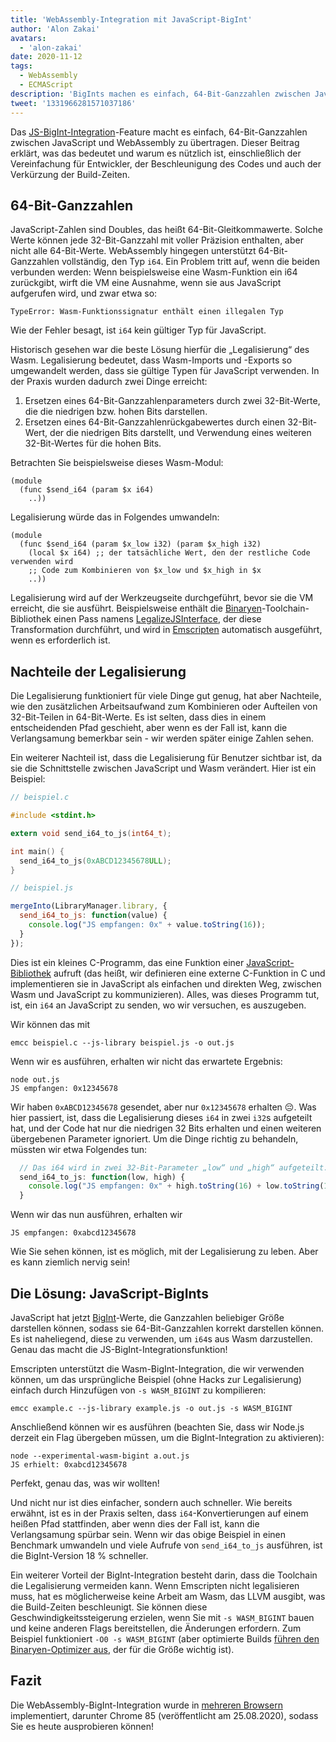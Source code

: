 ```yaml
---
title: 'WebAssembly-Integration mit JavaScript-BigInt'
author: 'Alon Zakai'
avatars:
  - 'alon-zakai'
date: 2020-11-12
tags:
  - WebAssembly
  - ECMAScript
description: 'BigInts machen es einfach, 64-Bit-Ganzzahlen zwischen JavaScript und WebAssembly zu übertragen. Dieser Beitrag erklärt, was das bedeutet und warum es nützlich ist, einschließlich der Vereinfachung für Entwickler, der Beschleunigung des Codes und auch der Verkürzung der Build-Zeiten.'
tweet: '1331966281571037186'
---
```

Das [JS-BigInt-Integration](https://github.com/WebAssembly/JS-BigInt-integration)-Feature macht es einfach, 64-Bit-Ganzzahlen zwischen JavaScript und WebAssembly zu übertragen. Dieser Beitrag erklärt, was das bedeutet und warum es nützlich ist, einschließlich der Vereinfachung für Entwickler, der Beschleunigung des Codes und auch der Verkürzung der Build-Zeiten.

<!--truncate-->
## 64-Bit-Ganzzahlen

JavaScript-Zahlen sind Doubles, das heißt 64-Bit-Gleitkommawerte. Solche Werte können jede 32-Bit-Ganzzahl mit voller Präzision enthalten, aber nicht alle 64-Bit-Werte. WebAssembly hingegen unterstützt 64-Bit-Ganzzahlen vollständig, den Typ `i64`. Ein Problem tritt auf, wenn die beiden verbunden werden: Wenn beispielsweise eine Wasm-Funktion ein i64 zurückgibt, wirft die VM eine Ausnahme, wenn sie aus JavaScript aufgerufen wird, und zwar etwa so:

```
TypeError: Wasm-Funktionssignatur enthält einen illegalen Typ
```

Wie der Fehler besagt, ist `i64` kein gültiger Typ für JavaScript.

Historisch gesehen war die beste Lösung hierfür die „Legalisierung“ des Wasm. Legalisierung bedeutet, dass Wasm-Imports und -Exports so umgewandelt werden, dass sie gültige Typen für JavaScript verwenden. In der Praxis wurden dadurch zwei Dinge erreicht:

1. Ersetzen eines 64-Bit-Ganzzahlenparameters durch zwei 32-Bit-Werte, die die niedrigen bzw. hohen Bits darstellen.
2. Ersetzen eines 64-Bit-Ganzzahlenrückgabewertes durch einen 32-Bit-Wert, der die niedrigen Bits darstellt, und Verwendung eines weiteren 32-Bit-Wertes für die hohen Bits.

Betrachten Sie beispielsweise dieses Wasm-Modul:

```wasm
(module
  (func $send_i64 (param $x i64)
    ..))
```

Legalisierung würde das in Folgendes umwandeln:

```wasm
(module
  (func $send_i64 (param $x_low i32) (param $x_high i32)
    (local $x i64) ;; der tatsächliche Wert, den der restliche Code verwenden wird
    ;; Code zum Kombinieren von $x_low und $x_high in $x
    ..))
```

Legalisierung wird auf der Werkzeugseite durchgeführt, bevor sie die VM erreicht, die sie ausführt. Beispielsweise enthält die [Binaryen](https://github.com/WebAssembly/binaryen)-Toolchain-Bibliothek einen Pass namens [LegalizeJSInterface](https://github.com/WebAssembly/binaryen/blob/fd7e53fe0ae99bd27179cb35d537e4ce5ec1fe11/src/passes/LegalizeJSInterface.cpp), der diese Transformation durchführt, und wird in [Emscripten](https://emscripten.org/) automatisch ausgeführt, wenn es erforderlich ist.

## Nachteile der Legalisierung

Die Legalisierung funktioniert für viele Dinge gut genug, hat aber Nachteile, wie den zusätzlichen Arbeitsaufwand zum Kombinieren oder Aufteilen von 32-Bit-Teilen in 64-Bit-Werte. Es ist selten, dass dies in einem entscheidenden Pfad geschieht, aber wenn es der Fall ist, kann die Verlangsamung bemerkbar sein - wir werden später einige Zahlen sehen.

Ein weiterer Nachteil ist, dass die Legalisierung für Benutzer sichtbar ist, da sie die Schnittstelle zwischen JavaScript und Wasm verändert. Hier ist ein Beispiel:

```c
// beispiel.c

#include <stdint.h>

extern void send_i64_to_js(int64_t);

int main() {
  send_i64_to_js(0xABCD12345678ULL);
}
```

```javascript
// beispiel.js

mergeInto(LibraryManager.library, {
  send_i64_to_js: function(value) {
    console.log("JS empfangen: 0x" + value.toString(16));
  }
});
```

Dies ist ein kleines C-Programm, das eine Funktion einer [JavaScript-Bibliothek](https://emscripten.org/docs/porting/connecting_cpp_and_javascript/Interacting-with-code.html#implement-c-in-javascript) aufruft (das heißt, wir definieren eine externe C-Funktion in C und implementieren sie in JavaScript als einfachen und direkten Weg, zwischen Wasm und JavaScript zu kommunizieren). Alles, was dieses Programm tut, ist, ein `i64` an JavaScript zu senden, wo wir versuchen, es auszugeben.

Wir können das mit

```
emcc beispiel.c --js-library beispiel.js -o out.js
```

Wenn wir es ausführen, erhalten wir nicht das erwartete Ergebnis:

```
node out.js
JS empfangen: 0x12345678
```

Wir haben `0xABCD12345678` gesendet, aber nur `0x12345678` erhalten 😔. Was hier passiert, ist, dass die Legalisierung dieses `i64` in zwei `i32`s aufgeteilt hat, und der Code hat nur die niedrigen 32 Bits erhalten und einen weiteren übergebenen Parameter ignoriert. Um die Dinge richtig zu behandeln, müssten wir etwa Folgendes tun:

```javascript
  // Das i64 wird in zwei 32-Bit-Parameter „low“ und „high“ aufgeteilt.
  send_i64_to_js: function(low, high) {
    console.log("JS empfangen: 0x" + high.toString(16) + low.toString(16));
  }
```

Wenn wir das nun ausführen, erhalten wir

```
JS empfangen: 0xabcd12345678
```

Wie Sie sehen können, ist es möglich, mit der Legalisierung zu leben. Aber es kann ziemlich nervig sein!

## Die Lösung: JavaScript-BigInts

JavaScript hat jetzt [BigInt](/features/bigint)-Werte, die Ganzzahlen beliebiger Größe darstellen können, sodass sie 64-Bit-Ganzzahlen korrekt darstellen können. Es ist naheliegend, diese zu verwenden, um `i64`s aus Wasm darzustellen. Genau das macht die JS-BigInt-Integrationsfunktion!

Emscripten unterstützt die Wasm-BigInt-Integration, die wir verwenden können, um das ursprüngliche Beispiel (ohne Hacks zur Legalisierung) einfach durch Hinzufügen von `-s WASM_BIGINT` zu kompilieren:

```
emcc example.c --js-library example.js -o out.js -s WASM_BIGINT
```

Anschließend können wir es ausführen (beachten Sie, dass wir Node.js derzeit ein Flag übergeben müssen, um die BigInt-Integration zu aktivieren):

```
node --experimental-wasm-bigint a.out.js
JS erhielt: 0xabcd12345678
```

Perfekt, genau das, was wir wollten!

Und nicht nur ist dies einfacher, sondern auch schneller. Wie bereits erwähnt, ist es in der Praxis selten, dass `i64`-Konvertierungen auf einem heißen Pfad stattfinden, aber wenn dies der Fall ist, kann die Verlangsamung spürbar sein. Wenn wir das obige Beispiel in einen Benchmark umwandeln und viele Aufrufe von `send_i64_to_js` ausführen, ist die BigInt-Version 18 % schneller.

Ein weiterer Vorteil der BigInt-Integration besteht darin, dass die Toolchain die Legalisierung vermeiden kann. Wenn Emscripten nicht legalisieren muss, hat es möglicherweise keine Arbeit am Wasm, das LLVM ausgibt, was die Build-Zeiten beschleunigt. Sie können diese Geschwindigkeitssteigerung erzielen, wenn Sie mit `-s WASM_BIGINT` bauen und keine anderen Flags bereitstellen, die Änderungen erfordern. Zum Beispiel funktioniert `-O0 -s WASM_BIGINT` (aber optimierte Builds [führen den Binaryen-Optimizer aus](https://emscripten.org/docs/optimizing/Optimizing-Code.html#link-times), der für die Größe wichtig ist).

## Fazit

Die WebAssembly-BigInt-Integration wurde in [mehreren Browsern](https://webassembly.org/roadmap/) implementiert, darunter Chrome 85 (veröffentlicht am 25.08.2020), sodass Sie es heute ausprobieren können!
